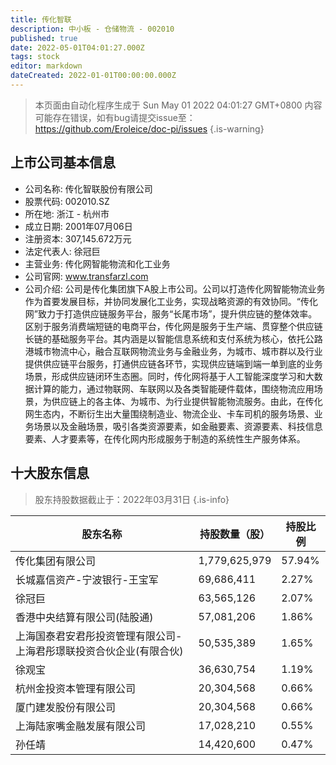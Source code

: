 ```yaml
---
title: 传化智联
description: 中小板 - 仓储物流 - 002010
published: true
date: 2022-05-01T04:01:27.000Z
tags: stock
editor: markdown
dateCreated: 2022-01-01T00:00:00.000Z
---
```


> 本页面由自动化程序生成于 Sun May 01 2022 04:01:27 GMT+0800
> 内容可能存在错误，如有bug请提交issue至：https://github.com/Eroleice/doc-pi/issues
{.is-warning}

## 上市公司基本信息
- 公司名称: 传化智联股份有限公司
- 股票代码: 002010.SZ
- 所在地: 浙江 - 杭州市
- 成立日期: 2001年07月06日
- 注册资本: 307,145.672万元
- 法定代表人: 徐冠巨
- 主营业务: 传化网智能物流和化工业务
- 公司官网: www.transfarzl.com
- 公司介绍: 公司是传化集团旗下A股上市公司。公司以打造传化网智能物流业务作为首要发展目标，并协同发展化工业务，实现战略资源的有效协同。“传化网”致力于打造供应链服务平台，服务“长尾市场”，提升供应链的整体效率。区别于服务消费端短链的电商平台，传化网是服务于生产端、贯穿整个供应链长链的基础服务平台。其内涵是以智能信息系统和支付系统为核心，依托公路港城市物流中心，融合互联网物流业务与金融业务，为城市、城市群以及行业提供供应链平台服务，打通供应链各环节，实现供应链端到端一单到底的业务场景，形成供应链闭环生态圈。同时，传化网将基于人工智能深度学习和大数据计算的能力，通过物联网、车联网以及各类智能硬件载体，围绕物流应用场景，为供应链上的各主体、为城市、为行业提供智能物流服务。由此，在传化网生态内，不断衍生出大量围绕制造业、物流企业、卡车司机的服务场景、业务场景以及金融场景，吸引各类资源要素，如金融要素、资源要素、科技信息要素、人才要素等，在传化网内形成服务于制造的系统性生产服务体系。


## 十大股东信息
> 股东持股数据截止于：2022年03月31日
{.is-info}

| 股东名称 | 持股数量（股） | 持股比例 |
| --- | --- | --- |
| 传化集团有限公司 | 1,779,625,979 | 57.94% |
| 长城嘉信资产-宁波银行-王宝军 | 69,686,411 | 2.27% |
| 徐冠巨 | 63,565,126 | 2.07% |
| 香港中央结算有限公司(陆股通) | 57,081,206 | 1.86% |
| 上海国泰君安君彤投资管理有限公司-上海君彤璟联投资合伙企业(有限合伙) | 50,535,389 | 1.65% |
| 徐观宝 | 36,630,754 | 1.19% |
| 杭州金投资本管理有限公司 | 20,304,568 | 0.66% |
| 厦门建发股份有限公司 | 20,304,568 | 0.66% |
| 上海陆家嘴金融发展有限公司 | 17,028,210 | 0.55% |
| 孙任靖 | 14,420,600 | 0.47% |




